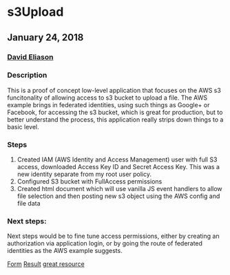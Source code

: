 # s3Upload
## January 24, 2018
### [David Eliason](http://www.davethemaker.com)

### Description
This is a proof of concept low-level application that focuses on the AWS s3 funcitonality of allowing access to s3 bucket to upload a file. The AWS example brings in federated identities, using such things as Google+ or Facebook, for accessing the s3 bucket, which is great for production, but to better understand the process, this application really strips down things to a basic level.

### Steps
1. Created IAM (AWS Identity and Access Management) user with full S3 access, downloaded Access Key ID and Secret Access Key. This was a new identity separate from my root user policy.
2. Configured S3 bucket with FullAccess permissions
3. Created html document which will use vanilla JS event handlers to allow file selection and then posting new s3 object using the AWS config and file data

### Next steps:
Next steps would be to fine tune access permissions, either by creating an authorization via application login, or by going the route of federated identities as the AWS example suggests. 

[Form]('./s3UploadFileUpload.png')
[Result]('./s3UploadResult.png')
[great resource](http://adventure-us.guide/uploading-images-s3-using-javascript-aws-sdk/)